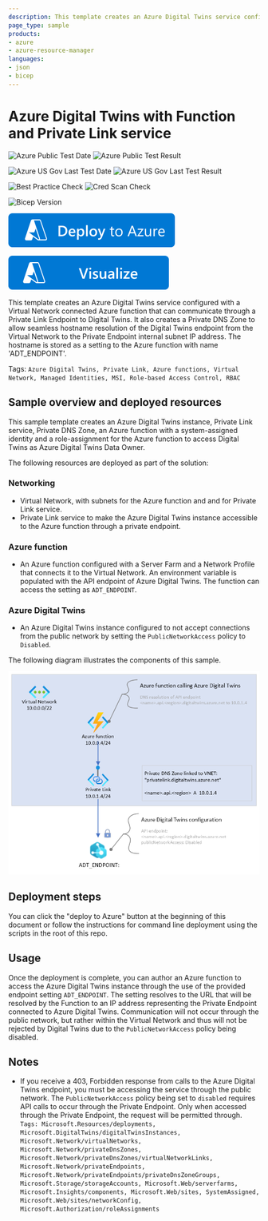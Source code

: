 ```yaml
---
description: This template creates an Azure Digital Twins service configured with a Virtual Network connected Azure Function that can communicate through a Private Link Endpoint to Digital Twins. It also creates a Private DNS Zone to allow seamless hostname resolution of the Digital Twins Endpoint from the Virtual Network to the Private Endpoint internal subnet IP address. The hostname is stored as a setting to the Azure Function with name 'ADT_ENDPOINT'.
page_type: sample
products:
- azure
- azure-resource-manager
languages:
- json
- bicep
---
```

# Azure Digital Twins with Function and Private Link service

![Azure Public Test Date](https://azurequickstartsservice.blob.core.windows.net/badges/quickstarts/microsoft.digitaltwins/digitaltwins-with-function-private-link/PublicLastTestDate.svg)
![Azure Public Test Result](https://azurequickstartsservice.blob.core.windows.net/badges/quickstarts/microsoft.digitaltwins/digitaltwins-with-function-private-link/PublicDeployment.svg)

![Azure US Gov Last Test Date](https://azurequickstartsservice.blob.core.windows.net/badges/quickstarts/microsoft.digitaltwins/digitaltwins-with-function-private-link/FairfaxLastTestDate.svg)
![Azure US Gov Last Test Result](https://azurequickstartsservice.blob.core.windows.net/badges/quickstarts/microsoft.digitaltwins/digitaltwins-with-function-private-link/FairfaxDeployment.svg)

![Best Practice Check](https://azurequickstartsservice.blob.core.windows.net/badges/quickstarts/microsoft.digitaltwins/digitaltwins-with-function-private-link/BestPracticeResult.svg)
![Cred Scan Check](https://azurequickstartsservice.blob.core.windows.net/badges/quickstarts/microsoft.digitaltwins/digitaltwins-with-function-private-link/CredScanResult.svg)

![Bicep Version](https://azurequickstartsservice.blob.core.windows.net/badges/quickstarts/microsoft.digitaltwins/digitaltwins-with-function-private-link/BicepVersion.svg)

[![Deploy To Azure](https://raw.githubusercontent.com/Azure/azure-quickstart-templates/master/1-CONTRIBUTION-GUIDE/images/deploytoazure.svg?sanitize=true)](https://portal.azure.com/#create/Microsoft.Template/uri/https%3A%2F%2Fraw.githubusercontent.com%2FAzure%2Fazure-quickstart-templates%2Fmaster%2Fquickstarts%2Fmicrosoft.digitaltwins%2Fdigitaltwins-with-function-private-link%2Fazuredeploy.json)

[![Visualize](https://raw.githubusercontent.com/Azure/azure-quickstart-templates/master/1-CONTRIBUTION-GUIDE/images/visualizebutton.svg?sanitize=true)](http://armviz.io/#/?load=https%3A%2F%2Fraw.githubusercontent.com%2FAzure%2Fazure-quickstart-templates%2Fmaster%2Fquickstarts%2Fmicrosoft.digitaltwins%2Fdigitaltwins-with-function-private-link%2Fazuredeploy.json)

This template creates an Azure Digital Twins service configured with a Virtual Network connected Azure function that can communicate through a Private Link Endpoint to Digital Twins. It also creates a Private DNS Zone to allow seamless hostname resolution of the Digital Twins endpoint from the Virtual Network to the Private Endpoint internal subnet IP address. The hostname is stored as a setting to the Azure function with name 'ADT_ENDPOINT'.

Tags: `Azure Digital Twins, Private Link, Azure functions, Virtual Network, Managed Identities, MSI, Role-based Access Control, RBAC`

## Sample overview and deployed resources

This sample template creates an Azure Digital Twins instance, Private Link service, Private DNS Zone, an Azure function with a system-assigned identity and a role-assignment for the Azure function to access Digital Twins as Azure Digital Twins Data Owner.

The following resources are deployed as part of the solution:

### Networking

- Virtual Network, with subnets for the Azure function and and for Private Link service.
- Private Link service to make the Azure Digital Twins instance accessible to the Azure function through a private endpoint.

### Azure function

- An Azure function configured with a Server Farm and a Network Profile that connects it to the Virtual Network. An environment variable is populated with the API endpoint of Azure Digital Twins. The function can access the setting as `ADT_ENDPOINT`.

### Azure Digital Twins

- An Azure Digital Twins instance configured to not accept connections from the public network by setting the `PublicNetworkAccess` policy to `Disabled`.

The following diagram illustrates the components of this sample.

![Architecture diagram showing traffic going from the Azure function via Private Link service to Digital Twins.](images/diagram.png "Diagram highlighting the architecture of the deployed resources")

## Deployment steps

You can click the "deploy to Azure" button at the beginning of this document or follow the instructions for command line deployment using the scripts in the root of this repo.

## Usage

Once the deployment is complete, you can author an Azure function to access the Azure Digital Twins instance through the use of the provided endpoint setting `ADT_ENDPOINT`. The setting resolves to the URL that will be resolved by the Function to an IP address representing the Private Endpoint connected to Azure Digital Twins. Communication will not occur through the public network, but rather within the Virtual Network and thus will not be rejected by Digital Twins due to the `PublicNetworkAccess` policy being disabled.

## Notes

- If you receive a 403, Forbidden response from calls to the Azure Digital Twins endpoint, you must be accessing the service through the public network. The `PublicNetworkAccess` policy being set to `disabled` requires API calls to occur through the Private Endpoint. Only when accessed through the Private Endpoint, the request will be permitted through.
`Tags: Microsoft.Resources/deployments, Microsoft.DigitalTwins/digitalTwinsInstances, Microsoft.Network/virtualNetworks, Microsoft.Network/privateDnsZones, Microsoft.Network/privateDnsZones/virtualNetworkLinks, Microsoft.Network/privateEndpoints, Microsoft.Network/privateEndpoints/privateDnsZoneGroups, Microsoft.Storage/storageAccounts, Microsoft.Web/serverfarms, Microsoft.Insights/components, Microsoft.Web/sites, SystemAssigned, Microsoft.Web/sites/networkConfig, Microsoft.Authorization/roleAssignments`
